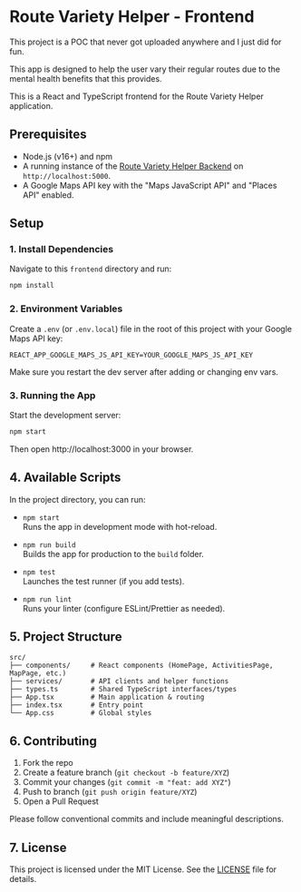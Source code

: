 # Route Variety Helper - Frontend

This project is a POC that never got uploaded anywhere and I just did for fun.

This app is designed to help the user vary their regular routes due to the mental health benefits that this provides.

This is a React and TypeScript frontend for the Route Variety Helper application.

## Prerequisites

- Node.js (v16+) and npm
- A running instance of the [Route Variety Helper Backend](<https://github.com/jarethmcc/route-variety-helper-backend>) on `http://localhost:5000`.
- A Google Maps API key with the "Maps JavaScript API" and "Places API" enabled.

## Setup

### 1. Install Dependencies

Navigate to this `frontend` directory and run:

```bash
npm install
```

### 2. Environment Variables

Create a `.env` (or `.env.local`) file in the root of this project with your Google Maps API key:

```dotenv
REACT_APP_GOOGLE_MAPS_JS_API_KEY=YOUR_GOOGLE_MAPS_JS_API_KEY
```

Make sure you restart the dev server after adding or changing env vars.

### 3. Running the App

Start the development server:

```bash
npm start
```

Then open http://localhost:3000 in your browser.

## 4. Available Scripts

In the project directory, you can run:

- `npm start`  
  Runs the app in development mode with hot-reload.

- `npm run build`  
  Builds the app for production to the `build` folder.

- `npm test`  
  Launches the test runner (if you add tests).

- `npm run lint`  
  Runs your linter (configure ESLint/Prettier as needed).

## 5. Project Structure

```
src/
├── components/     # React components (HomePage, ActivitiesPage, MapPage, etc.)
├── services/       # API clients and helper functions
├── types.ts        # Shared TypeScript interfaces/types
├── App.tsx         # Main application & routing
├── index.tsx       # Entry point
└── App.css         # Global styles
```

## 6. Contributing

1. Fork the repo  
2. Create a feature branch (`git checkout -b feature/XYZ`)  
3. Commit your changes (`git commit -m "feat: add XYZ"`)  
4. Push to branch (`git push origin feature/XYZ`)  
5. Open a Pull Request

Please follow conventional commits and include meaningful descriptions.

## 7. License

This project is licensed under the MIT License. See the [LICENSE](../route-variety-helper-backend/LICENSE) file for details.